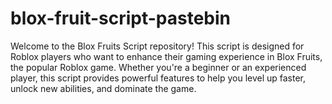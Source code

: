 # blox-fruit-script-pastebin
Welcome to the Blox Fruits Script repository! This script is designed for Roblox players who want to enhance their gaming experience in Blox Fruits, the popular Roblox game. Whether you're a beginner or an experienced player, this script provides powerful features to help you level up faster, unlock new abilities, and dominate the game.
